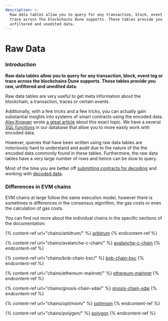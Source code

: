 ```yaml
---
description: >-
  Raw data tables allow you to query for any transaction, block, event log or
  trace across the blockchains Dune supports. These tables provide you raw,
  unfiltered and unedited data.
---
```


# Raw Data

### Introduction

**Raw data tables allow you to query for any transaction, block, event log or trace across the blockchains Dune supports. These tables provide you raw, unfiltered and unedited data.**

Raw data tables are very useful to get meta information about the blockchain, a transaction, traces or certain events.

Additionally, with a few tricks and a few tricks, you can actually gain substantial insights into systems of smart contracts using the encoded data. [Alex Kroeger](https://twitter.com/alex\_kroeger) wrote [a great article](https://alexkroeger.mirror.xyz/0C3EQBtFqAK4k2TAGPZhg0JMY-upfTAxuTD-o91vBPc) about this exact topic. We have a several [SQL functions](https://github.com/duneanalytics/abstractions/tree/master/ethereum/public) in our database that allow you to more easily work with encoded data.

However, queries that have been written using raw data tables are notoriously hard to understand and audit due to the nature of the the encoded data commonly found in these tables. Furthermore, the raw data tables have a very large number of rows and hence can be slow to query.

Most of the time you are better off [submitting contracts for decoding](../../../duneapp/adding-new-contracts.md) and working with [decoded data](../decoded-data/).



### Differences in EVM chains

EVM chains at large follow the same execution model, however there is sometimes is differences in the consensus algorithm, the gas costs or even the calculation of gas costs.

You can find out more about the individual chains in the specific sections of the documentation:

{% content-ref url="chains/arbitrum/" %}
[arbitrum](chains/arbitrum/)
{% endcontent-ref %}

{% content-ref url="chains/avalanche-c-chain/" %}
[avalanche-c-chain](chains/avalanche-c-chain/)
{% endcontent-ref %}

{% content-ref url="chains/bnb-chain-bsc/" %}
[bnb-chain-bsc](chains/bnb-chain-bsc/)
{% endcontent-ref %}

{% content-ref url="chains/ethereum-mainnet/" %}
[ethereum-mainnet](chains/ethereum-mainnet/)
{% endcontent-ref %}

{% content-ref url="chains/gnosis-chain-xdai/" %}
[gnosis-chain-xdai](chains/gnosis-chain-xdai/)
{% endcontent-ref %}

{% content-ref url="chains/optimism/" %}
[optimism](chains/optimism/)
{% endcontent-ref %}

{% content-ref url="chains/polygon/" %}
[polygon](chains/polygon/)
{% endcontent-ref %}

